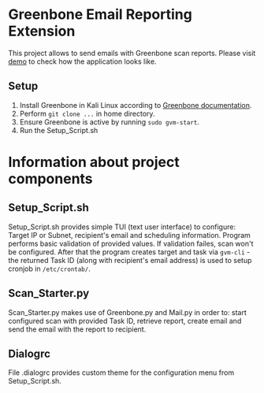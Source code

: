 # Greenbone Email Reporting Extension
This project allows to send emails with Greenbone scan reports. Please visit [demo](/Screenshots_demo/DEMO.md) to check how the application looks like.
## Setup
1. Install Greenbone in Kali Linux according to [Greenbone documentation](https://greenbone.github.io/docs/latest/index.html).
2. Perform `git clone ...` in home directory.
3. Ensure Greenbone is active by running `sudo gvm-start`.
4. Run the Setup_Script.sh


# Information about project components
## Setup_Script.sh
Setup_Script.sh provides simple TUI (text user interface) to configure: Target IP or Subnet, recipient's email and scheduling information. Program performs basic validation of provided values. If validation failes, scan won't be configured. After that the program creates target and task via `gvm-cli` - the returned Task ID (along with recipient's email address) is used to setup cronjob in `/etc/crontab/`.

## Scan_Starter.py
Scan_Starter.py makes use of Greenbone.py and Mail.py in order to: start configured scan with provided Task ID, retrieve report, create email and send the email with the report to recipient.

## Dialogrc
File .dialogrc provides custom theme for the configuration menu from Setup_Script.sh.
